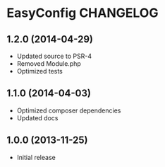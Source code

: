 # EasyConfig CHANGELOG

## 1.2.0 (2014-04-29)

- Updated source to PSR-4
- Removed Module.php
- Optimized tests

## 1.1.0 (2014-04-03)

- Optimized composer dependencies
- Updated docs

## 1.0.0 (2013-11-25)

- Initial release


